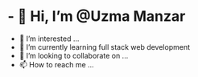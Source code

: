 # - 👋 Hi, I’m @Uzma Manzar
- 👀 I’m interested ... 
- 🌱 I’m currently learning full stack web development
- 💞️ I’m looking to collaborate on ...
- 📫 How to reach me ...

<!---
UManzar/UManzar is a ✨ special ✨ repository because its `README.md` (this file) appears on your GitHub profile.
You can click the Preview link to take a look at your changes.
--->
